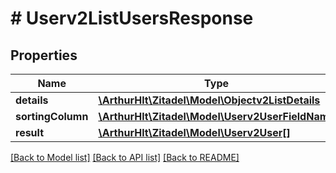 # # Userv2ListUsersResponse

## Properties

Name | Type | Description | Notes
------------ | ------------- | ------------- | -------------
**details** | [**\ArthurHlt\Zitadel\Model\Objectv2ListDetails**](Objectv2ListDetails.md) |  | [optional]
**sortingColumn** | [**\ArthurHlt\Zitadel\Model\Userv2UserFieldName**](Userv2UserFieldName.md) |  | [optional]
**result** | [**\ArthurHlt\Zitadel\Model\Userv2User[]**](Userv2User.md) |  | [optional]

[[Back to Model list]](../../README.md#models) [[Back to API list]](../../README.md#endpoints) [[Back to README]](../../README.md)
